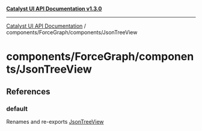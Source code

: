 [**Catalyst UI API Documentation v1.3.0**](../../../../README.md)

---

[Catalyst UI API Documentation](../../../../README.md) / components/ForceGraph/components/JsonTreeView

# components/ForceGraph/components/JsonTreeView

## References

### default

Renames and re-exports [JsonTreeView](../../variables/JsonTreeView.md)
